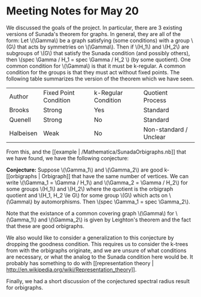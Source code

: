 Meeting Notes for May 20
========================

We discussed the goals of the project. In particular, there are 3 existing versions of Sunada's theorem for graphs. In general, they are all of the form: Let \\(\Gamma\\) be a graph satisfying (some conditions) with a group \\(G\\) that acts by symmetries on \\(\Gamma\\). Then if \\(H_1\\) and \\(H_2\\) are subgroups of \\(G\\) that satisfy the Sunada condition (and possibly others), then \\(spec \Gamma / H_1 = spec \Gamma / H_2 \\) (by some quotient). One common condition for \\(\Gamma\\) is that it must be k-regular. A common condition for the groups is that they must act without fixed points. The following table summarizes the version of the theorem which we have seen.

<table>
    <tr>
        <td>Author</td>
        <td>Fixed Point Condition</td>
        <td>k-Regular Condition</td>
        <td>Quotient Process</td>
    </tr>
    <tr>
        <td>Brooks</td>
        <td>Strong</td>
        <td>Yes</td>
        <td>Standard</td>
    </tr>
    <tr>
        <td>Quenell</td>
        <td>Strong</td>
        <td>No</td>
        <td>Standard</td>
    </tr>
    <tr>
        <td>Halbeisen</td>
        <td>Weak</td>
        <td>No</td>
        <td>Non-standard / Unclear</td>
    </tr>
</table>

From this, and the [[example | /Mathematica/SunadaOrbigraphs.nb]] that we have found, we have the following conjecture:

**Conjecture:** Suppose \\(\Gamma_1\\) and \\(\Gamma_2\\) are good k-[[orbigraphs | Orbigraph]] that have the same number of vertices. We can write \\(\Gamma_1 = \Gamma / H_1\\) and \\(\Gamma_2 = \Gamma / H_2\\) for some groups \\(H_1\\) and \\(H_2\\) where the quotient is the orbigraph quotient and \\(H_1, H_2 \le G\\) for some group \\(G\\) which acts on \\(\Gamma\\) by automorphisms. Then \\(spec \Gamma_1 = spec \Gamma_2\\).

Note that the existance of a common covering graph \\(\Gamma\\) for \\(\Gamma_1\\) and \\(\Gamma_2\\) is given by Leighton's theorem and the fact that these are good orbigraphs.

We also would like to consider a generalization to this conjecture by dropping the goodness condition. This requires us to consider the k-trees from with the orbigraphs originate, and we are unsure of what conditions are necessary, or what the analog to the Sunada condition here would be. It probably has something to do with [[representation theory | http://en.wikipedia.org/wiki/Representation_theory]].

Finally, we had a short discussion of the conjectured spectral radius result for orbigraphs.
